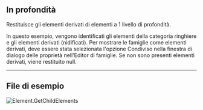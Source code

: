 ## In profondità
Restituisce gli elementi derivati di elementi a 1 livello di profondità.

In questo esempio, vengono identificati gli elementi della categoria ringhiere e gli elementi derivati (nidificati). Per mostrare le famiglie come elementi derivati, deve essere stata selezionata l'opzione Condiviso nella finestra di dialogo delle proprietà nell'Editor di famiglie. Se non sono presenti elementi derivati, viene restituito null.

___
## File di esempio

![Element.GetChildElements](./Revit.Elements.Element.GetChildElements_img.jpg)
